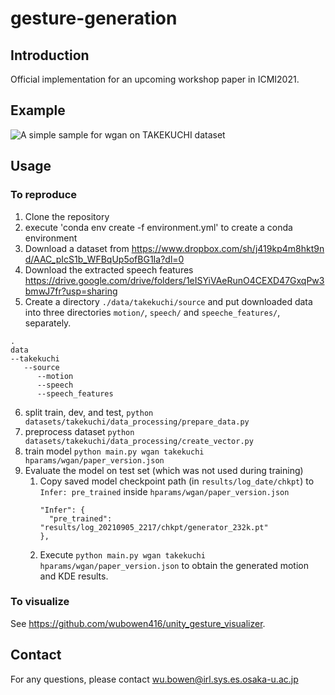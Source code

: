 # gesture-generation

## Introduction

Official implementation for an upcoming workshop paper in ICMI2021.

## Example

![A simple sample for wgan on TAKEKUCHI dataset](demo/cl34-dev8.gif)

## Usage

### To reproduce
1. Clone the repository
2. execute 'conda env create -f environment.yml' to create a conda environment
3. Download a dataset from https://www.dropbox.com/sh/j419kp4m8hkt9nd/AAC_pIcS1b_WFBqUp5ofBG1Ia?dl=0
4. Download the extracted speech features https://drive.google.com/drive/folders/1eISYiVAeRunO4CEXD47GxqPw3bmwJ7fr?usp=sharing
5. Create a directory `./data/takekuchi/source` and put downloaded data into three directories `motion/`, `speech/` and `speeche_features/`, separately.

```
.
data
--takekuchi
   --source
      --motion
      --speech
      --speech_features
```

6. split train, dev, and test, `python datasets/takekuchi/data_processing/prepare_data.py`
7. preprocess dataset `python datasets/takekuchi/data_processing/create_vector.py`
8. train model `python main.py wgan takekuchi hparams/wgan/paper_version.json`
9. Evaluate the model on test set (which was not used during training)
   1. Copy saved model checkpoint path (in `results/log_date/chkpt`) to `Infer: pre_trained` inside `hparams/wgan/paper_version.json`
      ```
      "Infer": {
        "pre_trained": "results/log_20210905_2217/chkpt/generator_232k.pt"
      },
      ```
   2. Execute `python main.py wgan takekuchi hparams/wgan/paper_version.json` to obtain the generated motion and KDE results.

### To visualize
See https://github.com/wubowen416/unity_gesture_visualizer.

## Contact
For any questions, please contact wu.bowen@irl.sys.es.osaka-u.ac.jp
